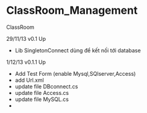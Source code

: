 ClassRoom_Management
====================

ClassRoom

29/11/13
v0.1 Up
- Lib SingletonConnect dùng để kết nối tới database 

1/12/13
v0.1.1 Up

- Add Test Form (enable Mysql,SQlserver,Access)
- add Url.xml 
- update file DBconnect.cs
- update file Access.cs
- update file MySQL.cs
- 

